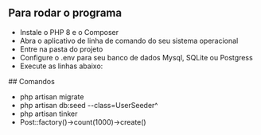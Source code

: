## Para rodar o programa
<ul>
    <li>Instale o PHP 8 e o Composer</li>
    <li>Abra o aplicativo de linha de comando do seu sistema operacional</li>
    <li>Entre na pasta do projeto</li>
    <li>Configure o .env para seu banco de dados Mysql, SQLite ou Postgress</li>
    <li>Execute as linhas abaixo:</li>
</ul>
## Comandos
<ul>
    <li>php artisan migrate</li>
    <li>php artisan db:seed --class=UserSeeder^</li>
    <li>php artisan tinker</li>
    <li>Post::factory()->count(1000)->create()</li>
</ul>